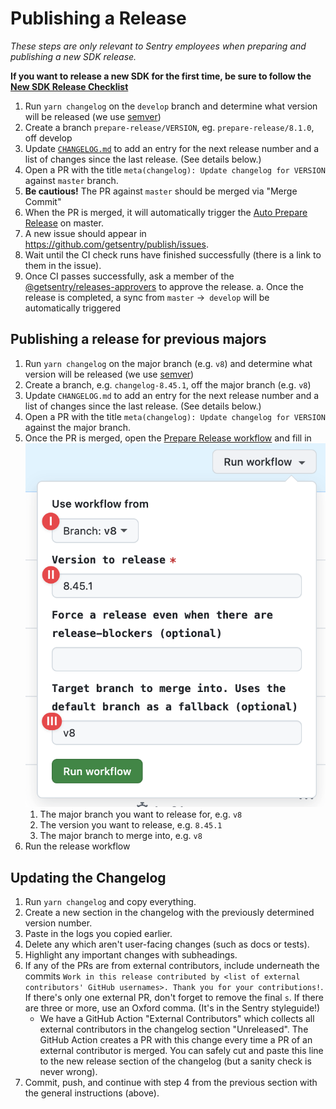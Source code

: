 # Publishing a Release

_These steps are only relevant to Sentry employees when preparing and publishing a new SDK release._

**If you want to release a new SDK for the first time, be sure to follow the
[New SDK Release Checklist](./new-sdk-release-checklist.md)**

1. Run `yarn changelog` on the `develop` branch and determine what version will be released (we use
   [semver](https://semver.org))
2. Create a branch `prepare-release/VERSION`, eg. `prepare-release/8.1.0`, off develop
3. Update [`CHANGELOG.md`](https://github.com/getsentry/sentry-javascript/edit/master/CHANGELOG.md) to add an entry for
   the next release number and a list of changes since the last release. (See details below.)
4. Open a PR with the title `meta(changelog): Update changelog for VERSION` against `master` branch.
5. **Be cautious!** The PR against `master` should be merged via "Merge Commit"
6. When the PR is merged, it will automatically trigger the
   [Auto Prepare Release](https://github.com/getsentry/sentry-javascript/actions/workflows/auto-release.yml) on master.
7. A new issue should appear in https://github.com/getsentry/publish/issues.
8. Wait until the CI check runs have finished successfully (there is a link to them in the issue).
9. Once CI passes successfully, ask a member of the
   [@getsentry/releases-approvers](https://github.com/orgs/getsentry/teams/release-approvers) to approve the release. a.
   Once the release is completed, a sync from `master` ->` develop` will be automatically triggered

## Publishing a release for previous majors

1. Run `yarn changelog` on the major branch (e.g. `v8`) and determine what version will be released (we use
   [semver](https://semver.org))
2. Create a branch, e.g. `changelog-8.45.1`, off the major branch (e.g. `v8`)
3. Update `CHANGELOG.md` to add an entry for the next release number and a list of changes since the
   last release. (See details below.)
4. Open a PR with the title `meta(changelog): Update changelog for VERSION` against the major branch.
5. Once the PR is merged, open the [Prepare Release workflow](https://github.com/getsentry/sentry-javascript/actions/workflows/release.yml) and
   fill in ![run-release-workflow.png](./assets/run-release-workflow.png)
   1. The major branch you want to release for, e.g. `v8`
   2. The version you want to release, e.g. `8.45.1`
   3. The major branch to merge into, e.g. `v8`
6. Run the release workflow

## Updating the Changelog

1. Run `yarn changelog` and copy everything.
2. Create a new section in the changelog with the previously determined version number.
3. Paste in the logs you copied earlier.
4. Delete any which aren't user-facing changes (such as docs or tests).
5. Highlight any important changes with subheadings.
6. If any of the PRs are from external contributors, include underneath the commits
   `Work in this release contributed by <list of external contributors' GitHub usernames>. Thank you for your contributions!`.
   If there's only one external PR, don't forget to remove the final `s`. If there are three or more, use an Oxford
   comma. (It's in the Sentry styleguide!)
   - We have a GitHub Action "External Contributors" which collects all external contributors in the changelog section
     "Unreleased". The GitHub Action creates a PR with this change every time a PR of an external contributor is merged.
     You can safely cut and paste this line to the new release section of the changelog (but a sanity check is never
     wrong).
7. Commit, push, and continue with step 4 from the previous section with the general instructions (above).
